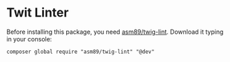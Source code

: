 # Twit Linter

Before installing this package, you need  [asm89/twig-lint](https://github.com/asm89/twig-lint). Download it typing in your console:

```
composer global require "asm89/twig-lint" "@dev"
```

